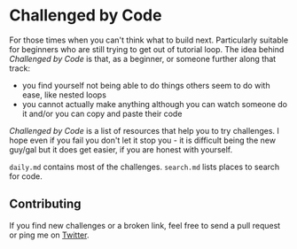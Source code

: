 # Challenged by Code
For those times when you can't think what to build next. Particularly suitable
for beginners who are still trying to get out of tutorial loop. The idea behind
*Challenged by Code* is that, as a beginner, or someone further along that track:

- you find yourself not being able to do things others seem to do with ease, like
nested loops
- you cannot actually make anything although you can watch someone do it and/or
you can copy and paste their code

*Challenged by Code* is a list of resources that help you to try challenges. I
hope even if you fail you don't let it stop you - it is difficult being the new
guy/gal but it does get easier, if you are honest with yourself.

`daily.md` contains most of the challenges. `search.md` lists places to search
for code.

## Contributing
If you find new challenges or a broken link, feel free to send a pull request
or ping me on [Twitter](https://twitter.com/Macabhaird).

